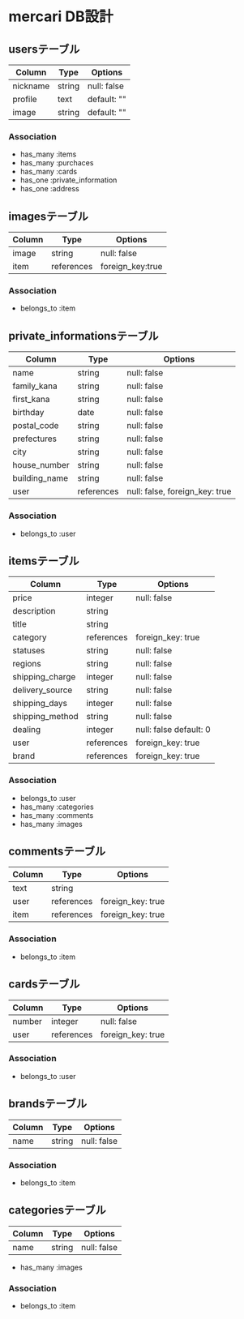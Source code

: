 # mercari  DB設計
## usersテーブル
|Column|Type|Options|
|------|----|-------|
|nickname|string|null: false|
|profile|text|default: ""|
|image|string|default: ""|
 
### Association
- has_many :items
- has_many :purchaces
- has_many :cards
- has_one :private_information
- has_one :address
 
## imagesテーブル
|Column|Type|Options|
|------|----|-------|
|image|string|null: false|
|item|references|foreign_key:true|

### Association
- belongs_to :item
 
## private_informationsテーブル
|Column|Type|Options|
|------|----|-------|
|name|string|null: false|
|family_kana|string|null: false|
|first_kana|string|null: false|
|birthday|date|null: false|
|postal_code|string|null: false|
|prefectures|string|null: false|
|city|string|null: false|
|house_number|string|null: false|
|building_name|string|null: false|
|user|references|null: false, foreign_key: true|
 
### Association
- belongs_to :user
 
## itemsテーブル
|Column|Type|Options|
|------|----|-------|
|price|integer|null: false|
|description|string|
|title|string||null: false|
|category|references|foreign_key: true|
|statuses|string|null: false|
|regions|string|null: false|
|shipping_charge|integer|null: false|
|delivery_source|string|null: false|
|shipping_days|integer|null: false|
|shipping_method|string|null: false|
|dealing|integer|null: false default: 0|
|user|references|foreign_key: true|
|brand|references|foreign_key: true|
 
### Association
- belongs_to :user
- has_many :categories
- has_many :comments
- has_many :images
 
## commentsテーブル
|Column|Type|Options|
|------|----|-------|
|text|string||null: false|
|user|references|foreign_key: true|
|item|references|foreign_key: true|

### Association
- belongs_to :item
 
 
## cardsテーブル
|Column|Type|Options|
|------|----|-------|
|number|integer|null: false|
|user|references|foreign_key: true|

### Association
- belongs_to :user
 
## brandsテーブル
|Column|Type|Options|
|------|----|-------|
|name|string|null: false|

### Association
- belongs_to :item
 
## categoriesテーブル
|Column|Type|Options|
|------|----|-------|
|name|string|null: false|
- has_many :images

### Association
- belongs_to :item
 
